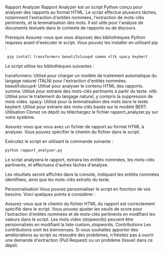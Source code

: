 
Rapport Analyzer
Rapport Analyzer est un script Python conçu pour analyser des rapports au format HTML. Le script effectue plusieurs tâches, notamment l'extraction d'entités nommées, l'extraction de mots-clés pertinents, et la lemmatisation des mots. Il est utile pour l'analyse de documents textuels dans le contexte de rapports ou de discours.

Prérequis
Assurez-vous que vous disposez des bibliothèques Python requises avant d'exécuter le script. Vous pouvez les installer en utilisant pip :

```bash
 pip install transformers beautifulsoup4 summa nltk spacy keybert
```
Le script utilise les bibliothèques suivantes :

transformers: Utilisé pour charger un modèle de traitement automatique du langage naturel (TALN) pour l'extraction d'entités nommées.
beautifulsoup4: Utilisé pour analyser le contenu HTML des rapports.
summa: Utilisé pour extraire des mots-clés pertinents à partir du texte.
nltk: Utilisé pour le traitement du langage naturel, y compris la suppression de mots vides.
spacy: Utilisé pour la lemmatisation des mots dans le texte.
keybert: Utilisé pour extraire des mots-clés basés sur le modèle BERT.
Utilisation
Clonez ce dépôt ou téléchargez le fichier rapport_analyzer.py sur votre système.

Assurez-vous que vous avez un fichier de rapport au format HTML à analyser. Vous pouvez spécifier le chemin du fichier dans le script.

Exécutez le script en utilisant la commande suivante :
```bash
python rapport_analyzer.py
```


Le script analysera le rapport, extraira les entités nommées, les mots-clés pertinents, et effectuera d'autres tâches d'analyse.

Les résultats seront affichés dans la console, indiquant les entités nommées identifiées, ainsi que les mots-clés extraits du texte.

Personnalisation
Vous pouvez personnaliser le script en fonction de vos besoins. Voici quelques points à considérer :

Assurez-vous que le chemin du fichier HTML du rapport est correctement spécifié dans le script.
Vous pouvez ajuster les seuils de score pour l'extraction d'entités nommées et de mots-clés pertinents en modifiant les valeurs dans le script.
Les mots vides (stopwords) peuvent être personnalisés en modifiant la liste custom_stopwords.
Contributions
Les contributions sont les bienvenues. Si vous souhaitez apporter des améliorations au script ou résoudre des problèmes, n'hésitez pas à ouvrir une demande d'extraction (Pull Request) ou un problème (Issue) dans ce dépôt.